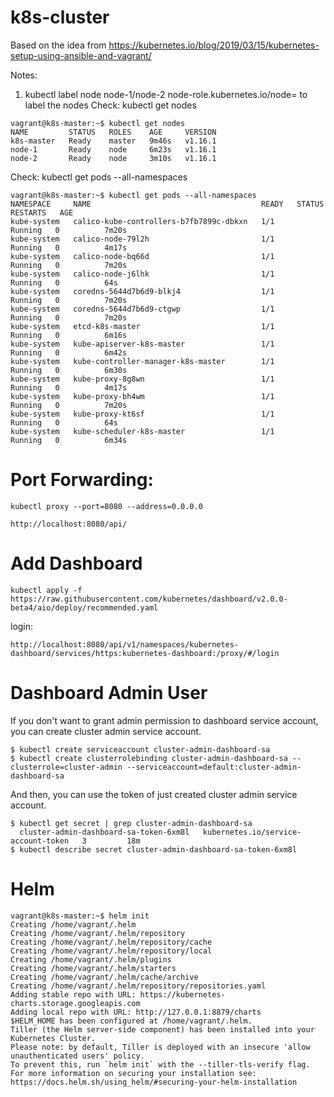 # k8s-cluster
Based on the idea from https://kubernetes.io/blog/2019/03/15/kubernetes-setup-using-ansible-and-vagrant/

Notes:
 1. kubectl label node node-1/node-2 node-role.kubernetes.io/node=  to label the nodes
 Check:
   kubectl get nodes

>>>>
	vagrant@k8s-master:~$ kubectl get nodes
	NAME         STATUS   ROLES    AGE     VERSION
	k8s-master   Ready    master   9m46s   v1.16.1
	node-1       Ready    node     6m23s   v1.16.1
	node-2       Ready    node     3m10s   v1.16.1   
 

 
Check:
  kubectl get pods --all-namespaces 
>>>>
	vagrant@k8s-master:~$ kubectl get pods --all-namespaces
	NAMESPACE     NAME                                      READY   STATUS    RESTARTS   AGE
	kube-system   calico-kube-controllers-b7fb7899c-dbkxn   1/1     Running   0          7m20s
	kube-system   calico-node-79l2h                         1/1     Running   0          4m17s
	kube-system   calico-node-bq66d                         1/1     Running   0          7m20s
	kube-system   calico-node-j6lhk                         1/1     Running   0          64s
	kube-system   coredns-5644d7b6d9-blkj4                  1/1     Running   0          7m20s
	kube-system   coredns-5644d7b6d9-ctgwp                  1/1     Running   0          7m20s
	kube-system   etcd-k8s-master                           1/1     Running   0          6m16s
	kube-system   kube-apiserver-k8s-master                 1/1     Running   0          6m42s
	kube-system   kube-controller-manager-k8s-master        1/1     Running   0          6m30s
	kube-system   kube-proxy-8g8wn                          1/1     Running   0          4m17s
	kube-system   kube-proxy-bh4wm                          1/1     Running   0          7m20s
	kube-system   kube-proxy-kt6sf                          1/1     Running   0          64s
	kube-system   kube-scheduler-k8s-master                 1/1     Running   0          6m34s
  

Port Forwarding:
===============
	kubectl proxy --port=8080 --address=0.0.0.0

	http://localhost:8080/api/  

Add Dashboard
===============
	kubectl apply -f https://raw.githubusercontent.com/kubernetes/dashboard/v2.0.0-beta4/aio/deploy/recommended.yaml

login:

	http://localhost:8080/api/v1/namespaces/kubernetes-dashboard/services/https:kubernetes-dashboard:/proxy/#/login

Dashboard Admin User
==
If you don't want to grant admin permission to dashboard service account, you can create cluster admin service account.

	$ kubectl create serviceaccount cluster-admin-dashboard-sa
	$ kubectl create clusterrolebinding cluster-admin-dashboard-sa --clusterrole=cluster-admin --serviceaccount=default:cluster-admin-dashboard-sa
  
And then, you can use the token of just created cluster admin service account.
	
	$ kubectl get secret | grep cluster-admin-dashboard-sa
	  cluster-admin-dashboard-sa-token-6xm8l   kubernetes.io/service-account-token   3         18m
	$ kubectl describe secret cluster-admin-dashboard-sa-token-6xm8l  
	
Helm
==

	vagrant@k8s-master:~$ helm init
	Creating /home/vagrant/.helm
	Creating /home/vagrant/.helm/repository
	Creating /home/vagrant/.helm/repository/cache
	Creating /home/vagrant/.helm/repository/local
	Creating /home/vagrant/.helm/plugins
	Creating /home/vagrant/.helm/starters
	Creating /home/vagrant/.helm/cache/archive
	Creating /home/vagrant/.helm/repository/repositories.yaml
	Adding stable repo with URL: https://kubernetes-charts.storage.googleapis.com
	Adding local repo with URL: http://127.0.0.1:8879/charts
	$HELM_HOME has been configured at /home/vagrant/.helm.
	Tiller (the Helm server-side component) has been installed into your Kubernetes Cluster.
	Please note: by default, Tiller is deployed with an insecure 'allow unauthenticated users' policy.
	To prevent this, run `helm init` with the --tiller-tls-verify flag.
	For more information on securing your installation see: https://docs.helm.sh/using_helm/#securing-your-helm-installation
	